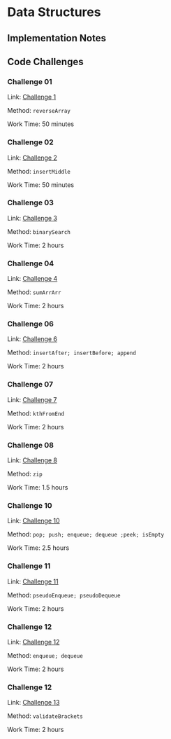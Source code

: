 # Data Structures

## Implementation Notes

## Code Challenges

### Challenge 01

Link: [Challenge 1](challengesreadmes/challenge-1/README.md)

Method: `reverseArray`

Work Time: 50 minutes

### Challenge 02

Link: [Challenge 2](challengesreadmes/challenge-2/README.md)

Method: `insertMiddle`

Work Time: 50 minutes

### Challenge 03

Link: [Challenge 3](challengesreadmes/challenge-3/README.md)

Method: `binarySearch`

Work Time: 2 hours

### Challenge 04

Link: [Challenge 4](challengesreadmes/challenge-4/README.md)

Method: `sumArrArr`

Work Time: 2 hours

### Challenge 06

Link: [Challenge 6](challengesreadmes/challenge-6/README.md)

Method: `insertAfter; insertBefore; append`

Work Time: 2 hours

### Challenge 07

Link: [Challenge 7](challengesreadmes/challenge-7/README.md)

Method: `kthFromEnd`

Work Time: 2 hours

### Challenge 08

Link: [Challenge 8](challengesreadmes/challenge-8/README.md)

Method: `zip`

Work Time: 1.5 hours

### Challenge 10

Link: [Challenge 10](challengesreadmes/challenge-10/README.md)

Method: `pop; push; enqueue; dequeue ;peek; isEmpty`

Work Time: 2.5 hours

### Challenge 11

Link: [Challenge 11](challengesreadmes/challenge-11/README.md)

Method: `pseudoEnqueue; pseudoDequeue`

Work Time: 2 hours

### Challenge 12

Link: [Challenge 12](challengesreadmes/challenge-12/README.md)

Method: `enqueue; dequeue`

Work Time: 2 hours

### Challenge 12

Link: [Challenge 13](challengesreadmes/challenge-13/README.md)

Method: `validateBrackets`

Work Time: 2 hours
